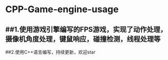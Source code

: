 # CPP-Game-engine-usage
##1.使用游戏引擎编写的FPS游戏，实现了动作处理，摄像机角度处理，键鼠响应，碰撞检测，线程处理等
----
##2.使用C++语言编写，持续更新，欢迎star
